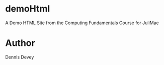 # demoHtml
A Demo HTML Site from the Computing Fundamentals Course for JuliMae

# Author
Dennis Devey
